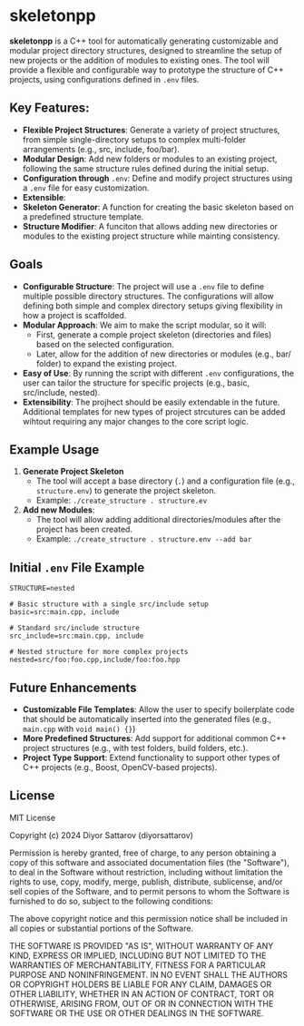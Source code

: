 # skeletonpp

**skeletonpp** is a C++ tool for automatically generating customizable and modular project directory structures, designed to streamline the setup of new projects or the addition of modules to existing ones. The tool will provide a flexible and configurable way to prototype the structure of C++ projects, using configurations defined in `.env` files.


## Key Features:
- **Flexible Project Structures**: Generate a variety of project structures, from simple single-directory setups to complex multi-folder arrangements (e.g., src, include, foo/bar).
- **Modular Design**: Add new folders or modules to an existing project, following the same structure rules defined during the initial setup.
- **Configuration through** `.env`: Define and modify project structures using a `.env` file for easy customization.
- **Extensible**:
- **Skeleton Generator**: A function for creating the basic skeleton based on a predefined structure template.
- **Structure Modifier**: A funciton that allows adding new directories or modules to the existing project structure while mainting consistency. 

## Goals
- **Configurable Structure**: The project will use a `.env` file to define multiple possible directory structures. The configurations will allow defining both simple and complex directory setups giving flexibility in how a project is scaffolded. 
- **Modular Approach**: We aim to make the script modular, so it will:
    - First, generate a comple project skeleton (directories and files) based on the selected configuration.
    - Later, allow for the addition of new directories or modules (e.g., bar/ folder) to expand the existing project.
- **Easy of Use**: By running the script with different `.env` configurations, the user can tailor the structure for specific projects (e.g., basic, src/include, nested).
- **Extensibility**: The projhect should be easily extendable in the future. Additional templates for new types of project strcutures can be added wihtout requiring any major changes to the core script logic.
 
## Example Usage
1. **Generate Project Skeleton**
    - The tool will accept a base directory (`.`) and a configuration file (e.g., `structure.env`) to generate the project skeleton.
    - Example: 
    ``` ./create_structure . structure.ev ```
2. **Add new Modules**:
    - The tool will allow adding additional directories/modules after the project has been created.
    - Example:
    ``` ./create_structure . structure.env --add bar ```

## Initial `.env` File Example
```env
STRUCTURE=nested

# Basic structure with a single src/include setup
basic=src:main.cpp, include

# Standard src/include structure
src_include=src:main.cpp, include

# Nested structure for more complex projects
nested=src/foo:foo.cpp,include/foo:foo.hpp
```

## Future Enhancements
- **Customizable File Templates**: Allow the user to specify boilerplate code that should be automatically inserted into the generated files (e.g., `main.cpp` with `void main() {}`)
- **More Predefined Structures**: Add support for additional common C++ project structures (e.g., with test folders, build folders, etc.).
- **Project Type Support**: Extend functionality to support other types of C++ projects (e.g., Boost, OpenCV-based projects).


## License

MIT License

Copyright (c) 2024 Diyor Sattarov (diyorsattarov)

Permission is hereby granted, free of charge, to any person obtaining a copy of this software and associated documentation files (the "Software"), to deal in the Software without restriction, including without limitation the rights to use, copy, modify, merge, publish, distribute, sublicense, and/or sell copies of the Software, and to permit persons to whom the Software is furnished to do so, subject to the following conditions:

The above copyright notice and this permission notice shall be included in all copies or substantial portions of the Software.

THE SOFTWARE IS PROVIDED "AS IS", WITHOUT WARRANTY OF ANY KIND, EXPRESS OR IMPLIED, INCLUDING BUT NOT LIMITED TO THE WARRANTIES OF MERCHANTABILITY, FITNESS FOR A PARTICULAR PURPOSE AND NONINFRINGEMENT. IN NO EVENT SHALL THE AUTHORS OR COPYRIGHT HOLDERS BE LIABLE FOR ANY CLAIM, DAMAGES OR OTHER LIABILITY, WHETHER IN AN ACTION OF CONTRACT, TORT OR OTHERWISE, ARISING FROM, OUT OF OR IN CONNECTION WITH THE SOFTWARE OR THE USE OR OTHER DEALINGS IN THE SOFTWARE.
